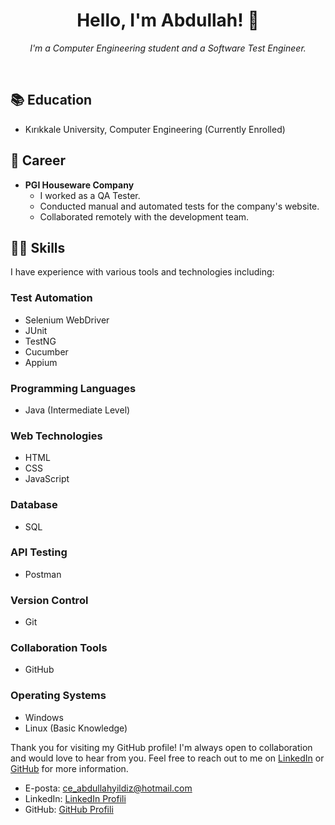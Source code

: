 <h1 align="center">Hello, I'm Abdullah! 👋</h1>

<p align="center">
  <em>I'm a Computer Engineering student and a Software Test Engineer.</em>
</p>

<br>

## 📚 Education
- Kırıkkale University, Computer Engineering (Currently Enrolled)

## 💼 Career
- **PGI Houseware Company** 
  - I worked as a QA Tester.
  - Conducted manual and automated tests for the company's website.
  - Collaborated remotely with the development team.
  
## 👨‍💻 Skills
I have experience with various tools and technologies including:

### Test Automation
- Selenium WebDriver
- JUnit
- TestNG
- Cucumber
- Appium

### Programming Languages
- Java (Intermediate Level)

### Web Technologies
- HTML
- CSS
- JavaScript

### Database
- SQL

### API Testing
- Postman

### Version Control
- Git

### Collaboration Tools
- GitHub

### Operating Systems
- Windows
- Linux (Basic Knowledge)


Thank you for visiting my GitHub profile! I'm always open to collaboration and would love to hear from you. Feel free to reach out to me on [LinkedIn](https://www.linkedin.com/in/abdullahyildiz52/) or [GitHub](https://github.com/abdullahyildiz52) for more information.

- E-posta: [ce_abdullahyildiz@hotmail.com](mailto:ce_abdullahyildiz@hotmail.com)
- LinkedIn: [LinkedIn Profili](https://www.linkedin.com/in/abdullahyildiz52/)
- GitHub: [GitHub Profili](https://github.com/abdullahyildiz52)



